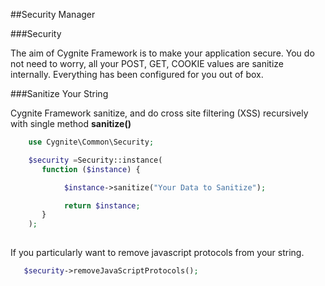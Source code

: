 ##Security Manager

###Security

The aim of Cygnite Framework is to make your application secure. You do not need to worry, all your POST, GET, COOKIE values are sanitize internally. Everything has been configured for you out of box.

###Sanitize Your String

Cygnite Framework sanitize, and do cross site filtering (XSS) recursively with single method **sanitize()**


```php
    use Cygnite\Common\Security;

    $security =Security::instance(
       function ($instance) {

            $instance->sanitize("Your Data to Sanitize");

            return $instance;
       }
    );
 
```
If you particularly want to remove javascript protocols from your string.


```php
   $security->removeJavaScriptProtocols();
```